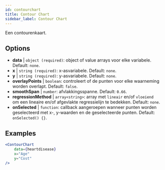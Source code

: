 ```yaml
---
id: contourchart
title: Contour Chart
sidebar_label: Contour Chart
---
```


Een contourenkaart.

## Options

* __data__ | `object (required)`: object of value arrays voor elke variabele. Default: `none`.
* __x__ | `string (required)`: x-asvariabele. Default: `none`.
* __y__ | `string (required)`: y-asvariabele. Default: `none`.
* __overlayPoints__ | `boolean`: controleert of de punten voor elke waarneming worden overlapt. Default: `false`.
* __smoothSpan__ | `number`: afvlakkingsspanne. Default: `0.66`.
* __regressionMethod__ | `array<string>`: array met `lineair` en/of `vloeiend` om een lineaire en/of afgevlakte regressielijn te bedekken. Default: `none`.
* __onSelected__ | `function`: callback aangeroepen wanneer punten worden geselecteerd met x-, y-waarden en de geselecteerde punten. Default: `onSelected() {}`.


## Examples

```jsx live
<ContourChart 
    data={heartdisease} 
    x="Age"
    y="Cost"
/>
```

